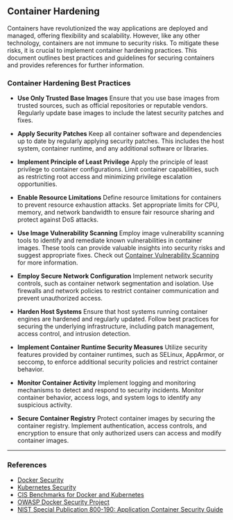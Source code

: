## Container Hardening
Containers have revolutionized the way applications are deployed and managed, offering flexibility and scalability. However, like any other technology, containers are not immune to security risks. To mitigate these risks, it is crucial to implement container hardening practices. This document outlines best practices and guidelines for securing containers and provides references for further information.

### Container Hardening Best Practices

- **Use Only Trusted Base Images**
Ensure that you use base images from trusted sources, such as official repositories or reputable vendors. Regularly update base images to include the latest security patches and fixes.

- **Apply Security Patches**
Keep all container software and dependencies up to date by regularly applying security patches. This includes the host system, container runtime, and any additional software or libraries.

- **Implement Principle of Least Privilege**
Apply the principle of least privilege to container configurations. Limit container capabilities, such as restricting root access and minimizing privilege escalation opportunities.

- **Enable Resource Limitations**
Define resource limitations for containers to prevent resource exhaustion attacks. Set appropriate limits for CPU, memory, and network bandwidth to ensure fair resource sharing and protect against DoS attacks.

- **Use Image Vulnerability Scanning**
Employ image vulnerability scanning tools to identify and remediate known vulnerabilities in container images. These tools can provide valuable insights into security risks and suggest appropriate fixes. Check out [Container Vulnerability Scanning](3-1-3-1-Container-scanning.md) for more information.

- **Employ Secure Network Configuration**
Implement network security controls, such as container network segmentation and isolation. Use firewalls and network policies to restrict container communication and prevent unauthorized access.

- **Harden Host Systems**
Ensure that host systems running container engines are hardened and regularly updated. Follow best practices for securing the underlying infrastructure, including patch management, access control, and intrusion detection.

- **Implement Container Runtime Security Measures**
Utilize security features provided by container runtimes, such as SELinux, AppArmor, or seccomp, to enforce additional security policies and restrict container behavior.

- **Monitor Container Activity**
Implement logging and monitoring mechanisms to detect and respond to security incidents. Monitor container behavior, access logs, and system logs to identify any suspicious activity.

- **Secure Container Registry**
Protect container images by securing the container registry. Implement authentication, access controls, and encryption to ensure that only authorized users can access and modify container images.

---
### References
+ [Docker Security](https://docs.docker.com/engine/security/)
+ [Kubernetes Security](https://kubernetes.io/docs/concepts/security/)
+ [CIS Benchmarks for Docker and Kubernetes](https://www.cisecurity.org/benchmark/docker/)
+ [OWASP Docker Security Project](https://owasp.org/www-project-docker-security/)
+ [NIST Special Publication 800-190: Application Container Security Guide](https://nvlpubs.nist.gov/nistpubs/SpecialPublications/NIST.SP.800-190.pdf)
